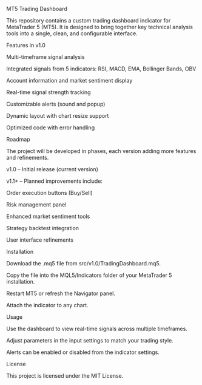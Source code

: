 MT5 Trading Dashboard

This repository contains a custom trading dashboard indicator for MetaTrader 5 (MT5). It is designed to bring together key technical analysis tools into a single, clean, and configurable interface.

Features in v1.0

Multi-timeframe signal analysis

Integrated signals from 5 indicators: RSI, MACD, EMA, Bollinger Bands, OBV

Account information and market sentiment display

Real-time signal strength tracking

Customizable alerts (sound and popup)

Dynamic layout with chart resize support

Optimized code with error handling

Roadmap

The project will be developed in phases, each version adding more features and refinements.

v1.0 – Initial release (current version)

v1.1+ – Planned improvements include:

Order execution buttons (Buy/Sell)

Risk management panel

Enhanced market sentiment tools

Strategy backtest integration

User interface refinements

Installation

Download the .mq5 file from src/v1.0/TradingDashboard.mq5.

Copy the file into the MQL5/Indicators folder of your MetaTrader 5 installation.

Restart MT5 or refresh the Navigator panel.

Attach the indicator to any chart.

Usage

Use the dashboard to view real-time signals across multiple timeframes.

Adjust parameters in the input settings to match your trading style.

Alerts can be enabled or disabled from the indicator settings.

License

This project is licensed under the MIT License.
